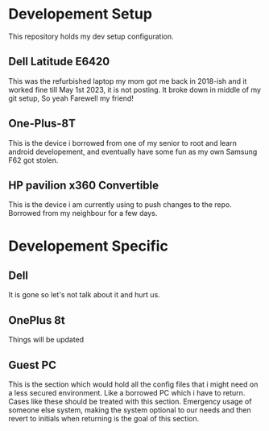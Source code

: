 # Developement Setup

This repository holds my dev setup configuration.

## Dell Latitude E6420 

This was the refurbished laptop my mom got me back in 2018-ish and it worked fine till May 1st 2023, it is not posting. It broke down in middle of my git setup, So yeah Farewell my friend! 

## One-Plus-8T 

This is the device i borrowed from one of my senior to root and learn android developement, and eventually have some fun as my own Samsung F62 got stolen.

## HP pavilion x360 Convertible 

This is the device i am currently using to push changes to the repo. Borrowed from my neighbour for a few days. 


# Developement Specific 

## Dell 

It is gone so let's not talk about it and hurt us.

## OnePlus 8t

Things will be updated


## Guest PC

This is the section which would hold all the config files that i might need on a less secured environment. Like a borrowed PC which i have to return. Cases like these should be treated with this section. Emergency usage of someone else system, making the system optional to our needs and then revert to initials when returning is the goal of this section.
